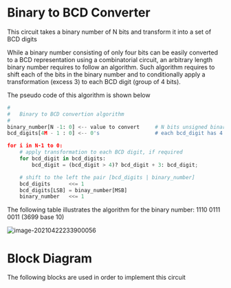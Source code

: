 # Binary to BCD Converter

This circuit takes a binary number of N bits and transform it into a set of BCD digits

While a binary number consisting of only four bits can be easily converted to a BCD representation using a combinatorial circuit, an arbitrary length binary number requires to follow an algorithm. Such algorithm requires to shift each of the bits in the binary number and to conditionally apply a transformation (excess 3) to each BCD digit (group of 4 bits).

The pseudo code of this algorithm is shown below

````python
#
# 	Binary to BCD convertion algorithm
#
binary_number[N -1: 0] <-- value to convert		# N bits unsigned binary number
bcd_digits[4M - 1 : 0] <-- 0's              	# each bcd_digit has 4 bits

for i in N-1 to 0:
    # apply transformation to each BCD digit, if required
   	for bcd_digit in bcd_digits:
        bcd_digit = (bcd_digit > 4)? bcd_digit + 3: bcd_digit;

    # shift to the left the pair [bcd_digits | binary_number]
    bcd_digits      <<= 1
    bcd_digits[LSB] = binay_number[MSB]
	binary_number   <<= 1
````



The following table illustrates the algorithm for the binary number: 1110 0111 0011 (3699 base 10)

![image-20210422233900056](C:\Users\g2marco\AppData\Roaming\Typora\typora-user-images\image-20210422233900056.png)



# Block Diagram

The following blocks are used in order to implement this circuit